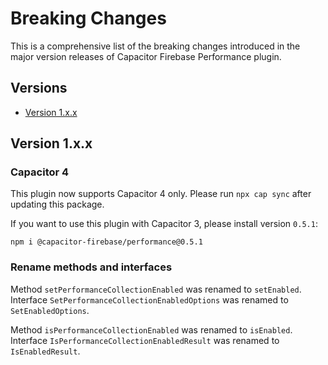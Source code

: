 # Breaking Changes

This is a comprehensive list of the breaking changes introduced in the major version releases of Capacitor Firebase Performance plugin.

## Versions

- [Version 1.x.x](#version-1xx)

## Version 1.x.x

### Capacitor 4

This plugin now supports Capacitor 4 only. Please run `npx cap sync` after updating this package.

If you want to use this plugin with Capacitor 3, please install version `0.5.1`:

```
npm i @capacitor-firebase/performance@0.5.1
```

### Rename methods and interfaces

Method `setPerformanceCollectionEnabled` was renamed to `setEnabled`.  
Interface `SetPerformanceCollectionEnabledOptions` was renamed to `SetEnabledOptions`.  

Method `isPerformanceCollectionEnabled` was renamed to `isEnabled`.  
Interface `IsPerformanceCollectionEnabledResult` was renamed to `IsEnabledResult`.  
